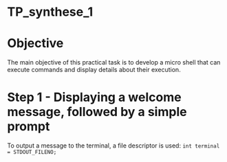# TP_synthese_1
# Objective
The main objective of this practical task is to develop a micro shell that can execute commands and display details about their execution.
# Step 1 - Displaying a welcome message, followed by a simple prompt
To output a message to the terminal, a file descriptor is used:
`int terminal = STDOUT_FILENO;`
